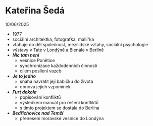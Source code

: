# Kateřina Šedá
10/06/2025

* 1977
* sociální architektka, fotografka, mallířka
* vtahuje do děl společnost, mezilidské vztahy, sociální psychologie
* výstavy v Tate v Londýně a Bienále v Berlíně
* _**Nic tam není**_
  * vesnice Ponětice
  * synchronizace každodenních činností
  * cílem posílení vazeb
* _**Je to jedno**_
  * snaha navrátit její babičku do života
  * obnova jejích vzpomínek
* _**Furt dokola**_
  * popisování konfliktů
  * výsledkem manuál pro řešení konfliktů
  * s tímto projektem se dostala do Berlína
* _**Bedřichovice nad Temží**_
  * přenesení moravské vesnice do Londýna

